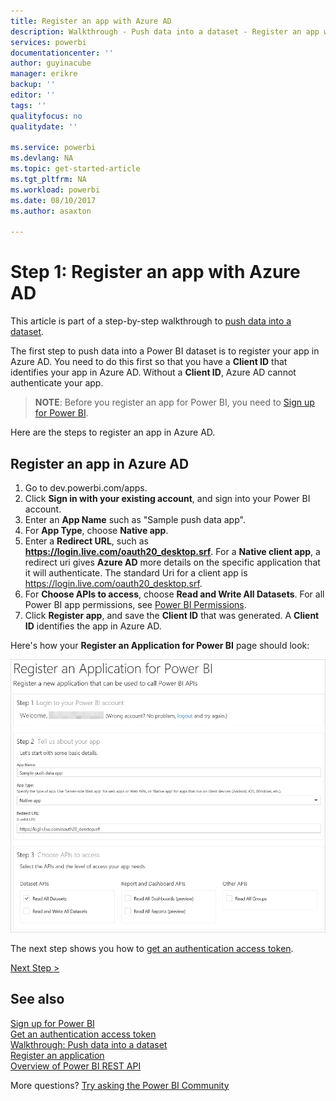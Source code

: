 ```yaml
---
title: Register an app with Azure AD
description: Walkthrough - Push data into a dataset - Register an app with Azure AD
services: powerbi
documentationcenter: ''
author: guyinacube
manager: erikre
backup: ''
editor: ''
tags: ''
qualityfocus: no
qualitydate: ''

ms.service: powerbi
ms.devlang: NA
ms.topic: get-started-article
ms.tgt_pltfrm: NA
ms.workload: powerbi
ms.date: 08/10/2017
ms.author: asaxton

---
```

# Step 1: Register an app with Azure AD
This article is part of a step-by-step walkthrough to [push data into a dataset](powerbi-developer-walkthrough-push-data.md).

The first step to push data into a Power BI dataset is to register your app in Azure AD. You need to do this first so that you have a **Client ID** that identifies your app in Azure AD. Without a **Client ID**, Azure AD cannot authenticate your app.

> **NOTE**: Before you register an app for Power BI, you need to [Sign up for Power BI](powerbi-admin-free-with-custom-azure-directory.md).
> 
> 

Here are the steps to register an app in Azure AD.

## Register an app in Azure AD
1. Go to dev.powerbi.com/apps.
2. Click **Sign in with your existing account**, and sign into your Power BI account.
3. Enter an **App Name** such as "Sample push data app".
4. For **App Type**, choose **Native app**.
5. Enter a **Redirect URL**, such as **https://login.live.com/oauth20_desktop.srf**. For a **Native client app**, a redirect uri gives **Azure AD** more details on the specific application that it will authenticate. The standard Uri for a client app is https://login.live.com/oauth20_desktop.srf.
6. For **Choose APIs to access**, choose **Read and Write All Datasets**. For all Power BI app permissions, see [Power BI Permissions](powerbi-developer-power-bi-permissions.md).
7. Click **Register app**, and save the **Client ID** that was generated. A **Client ID** identifies the app in Azure AD.

Here's how your **Register an Application for Power BI** page should look:

![](media/powerbi-developer-walkthrough-push-data/powerbi-developer-sample-register-app.png)

The next step shows you how to [get an authentication access token](powerbi-developer-walkthrough-push-data-get-token.md).

[Next Step >](powerbi-developer-walkthrough-push-data-get-token.md)

## See also
[Sign up for Power BI](powerbi-admin-free-with-custom-azure-directory.md)  
[Get an authentication access token](powerbi-developer-walkthrough-push-data-get-token.md)  
[Walkthrough: Push data into a dataset](powerbi-developer-walkthrough-push-data.md)  
[Register an application](powerbi-developer-register-app.md)  
[Overview of Power BI REST API](powerbi-developer-overview-of-power-bi-rest-api.md)  

More questions? [Try asking the Power BI Community](http://community.powerbi.com/)

